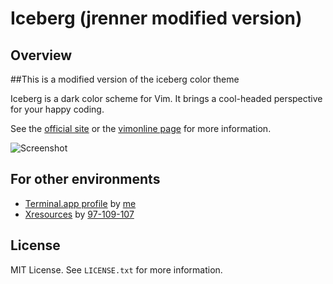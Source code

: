 Iceberg (jrenner modified version)
=======


Overview
--------

##This is a modified version of the iceberg color theme

Iceberg is a dark color scheme for Vim. It brings a cool-headed perspective for
your happy coding.

See the [official site](http://cocopon.me/app/vim-iceberg/) or the
[vimonline page](http://www.vim.org/scripts/script.php?script_id=4820) for more
information.

![Screenshot](http://cocopon.me/app/vim-iceberg/github/screenshot.png)


For other environments
----------------------
- [Terminal.app profile](http://cocopon.me/app/vim-iceberg/) by [me](https://github.com/cocopon)
- [Xresources](https://gist.github.com/97-109-107/063193d150df272a049b) by [97-109-107](https://github.com/97-109-107)


License
-------
MIT License. See `LICENSE.txt` for more information.
